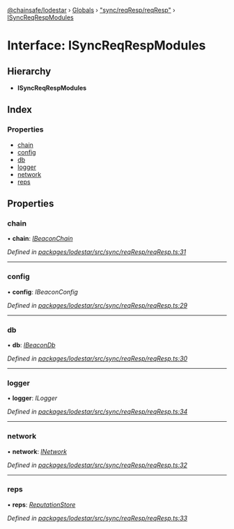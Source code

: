 [@chainsafe/lodestar](../README.md) › [Globals](../globals.md) › ["sync/reqResp/reqResp"](../modules/_sync_reqresp_reqresp_.md) › [ISyncReqRespModules](_sync_reqresp_reqresp_.isyncreqrespmodules.md)

# Interface: ISyncReqRespModules

## Hierarchy

* **ISyncReqRespModules**

## Index

### Properties

* [chain](_sync_reqresp_reqresp_.isyncreqrespmodules.md#chain)
* [config](_sync_reqresp_reqresp_.isyncreqrespmodules.md#config)
* [db](_sync_reqresp_reqresp_.isyncreqrespmodules.md#db)
* [logger](_sync_reqresp_reqresp_.isyncreqrespmodules.md#logger)
* [network](_sync_reqresp_reqresp_.isyncreqrespmodules.md#network)
* [reps](_sync_reqresp_reqresp_.isyncreqrespmodules.md#reps)

## Properties

###  chain

• **chain**: *[IBeaconChain](_chain_interface_.ibeaconchain.md)*

*Defined in [packages/lodestar/src/sync/reqResp/reqResp.ts:31](https://github.com/ChainSafe/lodestar/blob/c806550/packages/lodestar/src/sync/reqResp/reqResp.ts#L31)*

___

###  config

• **config**: *IBeaconConfig*

*Defined in [packages/lodestar/src/sync/reqResp/reqResp.ts:29](https://github.com/ChainSafe/lodestar/blob/c806550/packages/lodestar/src/sync/reqResp/reqResp.ts#L29)*

___

###  db

• **db**: *[IBeaconDb](_db_api_beacon_interface_.ibeacondb.md)*

*Defined in [packages/lodestar/src/sync/reqResp/reqResp.ts:30](https://github.com/ChainSafe/lodestar/blob/c806550/packages/lodestar/src/sync/reqResp/reqResp.ts#L30)*

___

###  logger

• **logger**: *ILogger*

*Defined in [packages/lodestar/src/sync/reqResp/reqResp.ts:34](https://github.com/ChainSafe/lodestar/blob/c806550/packages/lodestar/src/sync/reqResp/reqResp.ts#L34)*

___

###  network

• **network**: *[INetwork](_network_interface_.inetwork.md)*

*Defined in [packages/lodestar/src/sync/reqResp/reqResp.ts:32](https://github.com/ChainSafe/lodestar/blob/c806550/packages/lodestar/src/sync/reqResp/reqResp.ts#L32)*

___

###  reps

• **reps**: *[ReputationStore](../classes/_sync_ireputation_.reputationstore.md)*

*Defined in [packages/lodestar/src/sync/reqResp/reqResp.ts:33](https://github.com/ChainSafe/lodestar/blob/c806550/packages/lodestar/src/sync/reqResp/reqResp.ts#L33)*
